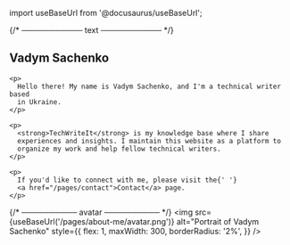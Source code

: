 import useBaseUrl from '@docusaurus/useBaseUrl';

<div
  style={{
    display: 'flex',
    gap: '1.5rem',
    alignItems: 'flex-start',
    flexWrap: 'wrap',     /* stacks cleanly on phones */
  }}
>
  {/* ─────────── text ─────────── */}
  <div style={{flex: 2}}>
    <h2 id="vadym-sachenko">Vadym Sachenko</h2>

    <p>
      Hello there! My name is Vadym Sachenko, and I'm a technical writer based
      in Ukraine.
    </p>

    <p>
      <strong>TechWriteIt</strong> is my knowledge base where I share
      experiences and insights. I maintain this website as a platform to
      organize my work and help fellow technical writers.
    </p>

    <p>
      If you'd like to connect with me, please visit the{' '}
      <a href="/pages/contact">Contact</a> page.
    </p>
  </div>

  {/* ────────── avatar ────────── */}
  <img
    src={useBaseUrl('/pages/about-me/avatar.png')}
    alt="Portrait of Vadym Sachenko"
    style={{
      flex: 1,
      maxWidth: 300,
      borderRadius: '2%',
    }}
  />
</div>

